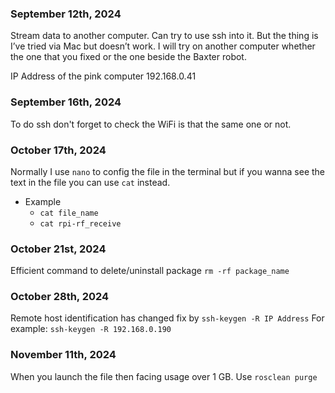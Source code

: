 
### September 12th, 2024

Stream data to another computer. Can try to use ssh into it. But the thing is I’ve tried via Mac but doesn’t work. I will try on another computer whether the one that you fixed or the one beside the Baxter robot.

IP Address of the pink computer
	192.168.0.41


### September 16th, 2024

To do ssh don't forget to check the WiFi is that the same one or not.


### October 17th, 2024

Normally I use `nano` to config the file in the terminal but if you wanna see the text in the file you can use `cat` instead.
- Example
	- `cat file_name`
	- `cat rpi-rf_receive`


### October 21st, 2024

Efficient command to delete/uninstall package `rm -rf package_name`


### October 28th, 2024

Remote host identification has changed fix by `ssh-keygen -R IP Address` 
For example: `ssh-keygen -R 192.168.0.190`


### November 11th, 2024

When you launch the file then facing usage over 1 GB. Use `rosclean purge`